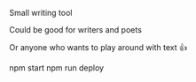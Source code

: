 Small writing tool

Could be good for writers and poets

Or anyone who wants to play around with text 👍

npm start
npm run deploy
